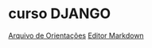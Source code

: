 # curso DJANGO
[Arquivo de Orientações](https://dontpad.com/SMDJANGO)
[Editor Markdown](https://markdownlivepreview.com/)
